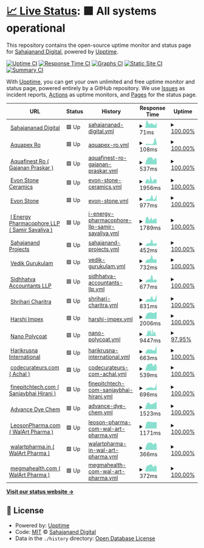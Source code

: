 # [📈 Live Status](https://sahajananddigital.github.io/status): <!--live status--> **🟩 All systems operational**

This repository contains the open-source uptime monitor and status page for [Sahajanand Digital](https://sahajananddigital.in), powered by [Upptime](https://github.com/upptime/upptime).

[![Uptime CI](https://github.com/sahajananddigital/status/workflows/Uptime%20CI/badge.svg)](https://github.com/sahajananddigital/status/actions?query=workflow%3A%22Uptime+CI%22)
[![Response Time CI](https://github.com/sahajananddigital/status/workflows/Response%20Time%20CI/badge.svg)](https://github.com/sahajananddigital/status/actions?query=workflow%3A%22Response+Time+CI%22)
[![Graphs CI](https://github.com/sahajananddigital/status/workflows/Graphs%20CI/badge.svg)](https://github.com/sahajananddigital/status/actions?query=workflow%3A%22Graphs+CI%22)
[![Static Site CI](https://github.com/sahajananddigital/status/workflows/Static%20Site%20CI/badge.svg)](https://github.com/sahajananddigital/status/actions?query=workflow%3A%22Static+Site+CI%22)
[![Summary CI](https://github.com/sahajananddigital/status/workflows/Summary%20CI/badge.svg)](https://github.com/sahajananddigital/status/actions?query=workflow%3A%22Summary+CI%22)

With [Upptime](https://upptime.js.org), you can get your own unlimited and free uptime monitor and status page, powered entirely by a GitHub repository. We use [Issues](https://github.com/sahajananddigital/status/issues) as incident reports, [Actions](https://github.com/sahajananddigital/status/actions) as uptime monitors, and [Pages](https://sahajananddigital.github.io/status) for the status page.

<!--start: status pages-->
<!-- This summary is generated by Upptime (https://github.com/upptime/upptime) -->
<!-- Do not edit this manually, your changes will be overwritten -->
<!-- prettier-ignore -->
| URL | Status | History | Response Time | Uptime |
| --- | ------ | ------- | ------------- | ------ |
| <img alt="" src="https://icons.duckduckgo.com/ip3/sahajananddigital.in.ico" height="13"> [Sahajananad Digital](https://sahajananddigital.in) | 🟩 Up | [sahajananad-digital.yml](https://github.com/sahajananddigital/status/commits/HEAD/history/sahajananad-digital.yml) | <details><summary><img alt="Response time graph" src="./graphs/sahajananad-digital/response-time-week.png" height="20"> 71ms</summary><br><a href="https://status.sahajananddigital.in/history/sahajananad-digital"><img alt="Response time 166" src="https://img.shields.io/endpoint?url=https%3A%2F%2Fraw.githubusercontent.com%2Fsahajananddigital%2Fstatus%2FHEAD%2Fapi%2Fsahajananad-digital%2Fresponse-time.json"></a><br><a href="https://status.sahajananddigital.in/history/sahajananad-digital"><img alt="24-hour response time 86" src="https://img.shields.io/endpoint?url=https%3A%2F%2Fraw.githubusercontent.com%2Fsahajananddigital%2Fstatus%2FHEAD%2Fapi%2Fsahajananad-digital%2Fresponse-time-day.json"></a><br><a href="https://status.sahajananddigital.in/history/sahajananad-digital"><img alt="7-day response time 71" src="https://img.shields.io/endpoint?url=https%3A%2F%2Fraw.githubusercontent.com%2Fsahajananddigital%2Fstatus%2FHEAD%2Fapi%2Fsahajananad-digital%2Fresponse-time-week.json"></a><br><a href="https://status.sahajananddigital.in/history/sahajananad-digital"><img alt="30-day response time 132" src="https://img.shields.io/endpoint?url=https%3A%2F%2Fraw.githubusercontent.com%2Fsahajananddigital%2Fstatus%2FHEAD%2Fapi%2Fsahajananad-digital%2Fresponse-time-month.json"></a><br><a href="https://status.sahajananddigital.in/history/sahajananad-digital"><img alt="1-year response time 168" src="https://img.shields.io/endpoint?url=https%3A%2F%2Fraw.githubusercontent.com%2Fsahajananddigital%2Fstatus%2FHEAD%2Fapi%2Fsahajananad-digital%2Fresponse-time-year.json"></a></details> | <details><summary><a href="https://status.sahajananddigital.in/history/sahajananad-digital">100.00%</a></summary><a href="https://status.sahajananddigital.in/history/sahajananad-digital"><img alt="All-time uptime 99.17%" src="https://img.shields.io/endpoint?url=https%3A%2F%2Fraw.githubusercontent.com%2Fsahajananddigital%2Fstatus%2FHEAD%2Fapi%2Fsahajananad-digital%2Fuptime.json"></a><br><a href="https://status.sahajananddigital.in/history/sahajananad-digital"><img alt="24-hour uptime 100.00%" src="https://img.shields.io/endpoint?url=https%3A%2F%2Fraw.githubusercontent.com%2Fsahajananddigital%2Fstatus%2FHEAD%2Fapi%2Fsahajananad-digital%2Fuptime-day.json"></a><br><a href="https://status.sahajananddigital.in/history/sahajananad-digital"><img alt="7-day uptime 100.00%" src="https://img.shields.io/endpoint?url=https%3A%2F%2Fraw.githubusercontent.com%2Fsahajananddigital%2Fstatus%2FHEAD%2Fapi%2Fsahajananad-digital%2Fuptime-week.json"></a><br><a href="https://status.sahajananddigital.in/history/sahajananad-digital"><img alt="30-day uptime 100.00%" src="https://img.shields.io/endpoint?url=https%3A%2F%2Fraw.githubusercontent.com%2Fsahajananddigital%2Fstatus%2FHEAD%2Fapi%2Fsahajananad-digital%2Fuptime-month.json"></a><br><a href="https://status.sahajananddigital.in/history/sahajananad-digital"><img alt="1-year uptime 99.04%" src="https://img.shields.io/endpoint?url=https%3A%2F%2Fraw.githubusercontent.com%2Fsahajananddigital%2Fstatus%2FHEAD%2Fapi%2Fsahajananad-digital%2Fuptime-year.json"></a></details>
| <img alt="" src="https://icons.duckduckgo.com/ip3/aquapexro.in.ico" height="13"> [Aquapex Ro](https://aquapexro.in) | 🟩 Up | [aquapex-ro.yml](https://github.com/sahajananddigital/status/commits/HEAD/history/aquapex-ro.yml) | <details><summary><img alt="Response time graph" src="./graphs/aquapex-ro/response-time-week.png" height="20"> 108ms</summary><br><a href="https://status.sahajananddigital.in/history/aquapex-ro"><img alt="Response time 121" src="https://img.shields.io/endpoint?url=https%3A%2F%2Fraw.githubusercontent.com%2Fsahajananddigital%2Fstatus%2FHEAD%2Fapi%2Faquapex-ro%2Fresponse-time.json"></a><br><a href="https://status.sahajananddigital.in/history/aquapex-ro"><img alt="24-hour response time 91" src="https://img.shields.io/endpoint?url=https%3A%2F%2Fraw.githubusercontent.com%2Fsahajananddigital%2Fstatus%2FHEAD%2Fapi%2Faquapex-ro%2Fresponse-time-day.json"></a><br><a href="https://status.sahajananddigital.in/history/aquapex-ro"><img alt="7-day response time 108" src="https://img.shields.io/endpoint?url=https%3A%2F%2Fraw.githubusercontent.com%2Fsahajananddigital%2Fstatus%2FHEAD%2Fapi%2Faquapex-ro%2Fresponse-time-week.json"></a><br><a href="https://status.sahajananddigital.in/history/aquapex-ro"><img alt="30-day response time 105" src="https://img.shields.io/endpoint?url=https%3A%2F%2Fraw.githubusercontent.com%2Fsahajananddigital%2Fstatus%2FHEAD%2Fapi%2Faquapex-ro%2Fresponse-time-month.json"></a><br><a href="https://status.sahajananddigital.in/history/aquapex-ro"><img alt="1-year response time 122" src="https://img.shields.io/endpoint?url=https%3A%2F%2Fraw.githubusercontent.com%2Fsahajananddigital%2Fstatus%2FHEAD%2Fapi%2Faquapex-ro%2Fresponse-time-year.json"></a></details> | <details><summary><a href="https://status.sahajananddigital.in/history/aquapex-ro">100.00%</a></summary><a href="https://status.sahajananddigital.in/history/aquapex-ro"><img alt="All-time uptime 99.99%" src="https://img.shields.io/endpoint?url=https%3A%2F%2Fraw.githubusercontent.com%2Fsahajananddigital%2Fstatus%2FHEAD%2Fapi%2Faquapex-ro%2Fuptime.json"></a><br><a href="https://status.sahajananddigital.in/history/aquapex-ro"><img alt="24-hour uptime 100.00%" src="https://img.shields.io/endpoint?url=https%3A%2F%2Fraw.githubusercontent.com%2Fsahajananddigital%2Fstatus%2FHEAD%2Fapi%2Faquapex-ro%2Fuptime-day.json"></a><br><a href="https://status.sahajananddigital.in/history/aquapex-ro"><img alt="7-day uptime 100.00%" src="https://img.shields.io/endpoint?url=https%3A%2F%2Fraw.githubusercontent.com%2Fsahajananddigital%2Fstatus%2FHEAD%2Fapi%2Faquapex-ro%2Fuptime-week.json"></a><br><a href="https://status.sahajananddigital.in/history/aquapex-ro"><img alt="30-day uptime 100.00%" src="https://img.shields.io/endpoint?url=https%3A%2F%2Fraw.githubusercontent.com%2Fsahajananddigital%2Fstatus%2FHEAD%2Fapi%2Faquapex-ro%2Fuptime-month.json"></a><br><a href="https://status.sahajananddigital.in/history/aquapex-ro"><img alt="1-year uptime 100.00%" src="https://img.shields.io/endpoint?url=https%3A%2F%2Fraw.githubusercontent.com%2Fsahajananddigital%2Fstatus%2FHEAD%2Fapi%2Faquapex-ro%2Fuptime-year.json"></a></details>
| <img alt="" src="https://icons.duckduckgo.com/ip3/aquafinestro.com.ico" height="13"> [Aquafinest Ro ( Gajanan Praskar )](https://aquafinestro.com) | 🟩 Up | [aquafinest-ro-gajanan-praskar.yml](https://github.com/sahajananddigital/status/commits/HEAD/history/aquafinest-ro-gajanan-praskar.yml) | <details><summary><img alt="Response time graph" src="./graphs/aquafinest-ro-gajanan-praskar/response-time-week.png" height="20"> 537ms</summary><br><a href="https://status.sahajananddigital.in/history/aquafinest-ro-gajanan-praskar"><img alt="Response time 1853" src="https://img.shields.io/endpoint?url=https%3A%2F%2Fraw.githubusercontent.com%2Fsahajananddigital%2Fstatus%2FHEAD%2Fapi%2Faquafinest-ro-gajanan-praskar%2Fresponse-time.json"></a><br><a href="https://status.sahajananddigital.in/history/aquafinest-ro-gajanan-praskar"><img alt="24-hour response time 460" src="https://img.shields.io/endpoint?url=https%3A%2F%2Fraw.githubusercontent.com%2Fsahajananddigital%2Fstatus%2FHEAD%2Fapi%2Faquafinest-ro-gajanan-praskar%2Fresponse-time-day.json"></a><br><a href="https://status.sahajananddigital.in/history/aquafinest-ro-gajanan-praskar"><img alt="7-day response time 537" src="https://img.shields.io/endpoint?url=https%3A%2F%2Fraw.githubusercontent.com%2Fsahajananddigital%2Fstatus%2FHEAD%2Fapi%2Faquafinest-ro-gajanan-praskar%2Fresponse-time-week.json"></a><br><a href="https://status.sahajananddigital.in/history/aquafinest-ro-gajanan-praskar"><img alt="30-day response time 607" src="https://img.shields.io/endpoint?url=https%3A%2F%2Fraw.githubusercontent.com%2Fsahajananddigital%2Fstatus%2FHEAD%2Fapi%2Faquafinest-ro-gajanan-praskar%2Fresponse-time-month.json"></a><br><a href="https://status.sahajananddigital.in/history/aquafinest-ro-gajanan-praskar"><img alt="1-year response time 1341" src="https://img.shields.io/endpoint?url=https%3A%2F%2Fraw.githubusercontent.com%2Fsahajananddigital%2Fstatus%2FHEAD%2Fapi%2Faquafinest-ro-gajanan-praskar%2Fresponse-time-year.json"></a></details> | <details><summary><a href="https://status.sahajananddigital.in/history/aquafinest-ro-gajanan-praskar">100.00%</a></summary><a href="https://status.sahajananddigital.in/history/aquafinest-ro-gajanan-praskar"><img alt="All-time uptime 98.32%" src="https://img.shields.io/endpoint?url=https%3A%2F%2Fraw.githubusercontent.com%2Fsahajananddigital%2Fstatus%2FHEAD%2Fapi%2Faquafinest-ro-gajanan-praskar%2Fuptime.json"></a><br><a href="https://status.sahajananddigital.in/history/aquafinest-ro-gajanan-praskar"><img alt="24-hour uptime 100.00%" src="https://img.shields.io/endpoint?url=https%3A%2F%2Fraw.githubusercontent.com%2Fsahajananddigital%2Fstatus%2FHEAD%2Fapi%2Faquafinest-ro-gajanan-praskar%2Fuptime-day.json"></a><br><a href="https://status.sahajananddigital.in/history/aquafinest-ro-gajanan-praskar"><img alt="7-day uptime 100.00%" src="https://img.shields.io/endpoint?url=https%3A%2F%2Fraw.githubusercontent.com%2Fsahajananddigital%2Fstatus%2FHEAD%2Fapi%2Faquafinest-ro-gajanan-praskar%2Fuptime-week.json"></a><br><a href="https://status.sahajananddigital.in/history/aquafinest-ro-gajanan-praskar"><img alt="30-day uptime 100.00%" src="https://img.shields.io/endpoint?url=https%3A%2F%2Fraw.githubusercontent.com%2Fsahajananddigital%2Fstatus%2FHEAD%2Fapi%2Faquafinest-ro-gajanan-praskar%2Fuptime-month.json"></a><br><a href="https://status.sahajananddigital.in/history/aquafinest-ro-gajanan-praskar"><img alt="1-year uptime 98.06%" src="https://img.shields.io/endpoint?url=https%3A%2F%2Fraw.githubusercontent.com%2Fsahajananddigital%2Fstatus%2FHEAD%2Fapi%2Faquafinest-ro-gajanan-praskar%2Fuptime-year.json"></a></details>
| <img alt="" src="https://icons.duckduckgo.com/ip3/evonceramics.com.ico" height="13"> [Evon Stone Ceramics](https://evonceramics.com) | 🟩 Up | [evon-stone-ceramics.yml](https://github.com/sahajananddigital/status/commits/HEAD/history/evon-stone-ceramics.yml) | <details><summary><img alt="Response time graph" src="./graphs/evon-stone-ceramics/response-time-week.png" height="20"> 1956ms</summary><br><a href="https://status.sahajananddigital.in/history/evon-stone-ceramics"><img alt="Response time 1801" src="https://img.shields.io/endpoint?url=https%3A%2F%2Fraw.githubusercontent.com%2Fsahajananddigital%2Fstatus%2FHEAD%2Fapi%2Fevon-stone-ceramics%2Fresponse-time.json"></a><br><a href="https://status.sahajananddigital.in/history/evon-stone-ceramics"><img alt="24-hour response time 1939" src="https://img.shields.io/endpoint?url=https%3A%2F%2Fraw.githubusercontent.com%2Fsahajananddigital%2Fstatus%2FHEAD%2Fapi%2Fevon-stone-ceramics%2Fresponse-time-day.json"></a><br><a href="https://status.sahajananddigital.in/history/evon-stone-ceramics"><img alt="7-day response time 1956" src="https://img.shields.io/endpoint?url=https%3A%2F%2Fraw.githubusercontent.com%2Fsahajananddigital%2Fstatus%2FHEAD%2Fapi%2Fevon-stone-ceramics%2Fresponse-time-week.json"></a><br><a href="https://status.sahajananddigital.in/history/evon-stone-ceramics"><img alt="30-day response time 1037" src="https://img.shields.io/endpoint?url=https%3A%2F%2Fraw.githubusercontent.com%2Fsahajananddigital%2Fstatus%2FHEAD%2Fapi%2Fevon-stone-ceramics%2Fresponse-time-month.json"></a><br><a href="https://status.sahajananddigital.in/history/evon-stone-ceramics"><img alt="1-year response time 1847" src="https://img.shields.io/endpoint?url=https%3A%2F%2Fraw.githubusercontent.com%2Fsahajananddigital%2Fstatus%2FHEAD%2Fapi%2Fevon-stone-ceramics%2Fresponse-time-year.json"></a></details> | <details><summary><a href="https://status.sahajananddigital.in/history/evon-stone-ceramics">100.00%</a></summary><a href="https://status.sahajananddigital.in/history/evon-stone-ceramics"><img alt="All-time uptime 99.55%" src="https://img.shields.io/endpoint?url=https%3A%2F%2Fraw.githubusercontent.com%2Fsahajananddigital%2Fstatus%2FHEAD%2Fapi%2Fevon-stone-ceramics%2Fuptime.json"></a><br><a href="https://status.sahajananddigital.in/history/evon-stone-ceramics"><img alt="24-hour uptime 100.00%" src="https://img.shields.io/endpoint?url=https%3A%2F%2Fraw.githubusercontent.com%2Fsahajananddigital%2Fstatus%2FHEAD%2Fapi%2Fevon-stone-ceramics%2Fuptime-day.json"></a><br><a href="https://status.sahajananddigital.in/history/evon-stone-ceramics"><img alt="7-day uptime 100.00%" src="https://img.shields.io/endpoint?url=https%3A%2F%2Fraw.githubusercontent.com%2Fsahajananddigital%2Fstatus%2FHEAD%2Fapi%2Fevon-stone-ceramics%2Fuptime-week.json"></a><br><a href="https://status.sahajananddigital.in/history/evon-stone-ceramics"><img alt="30-day uptime 99.77%" src="https://img.shields.io/endpoint?url=https%3A%2F%2Fraw.githubusercontent.com%2Fsahajananddigital%2Fstatus%2FHEAD%2Fapi%2Fevon-stone-ceramics%2Fuptime-month.json"></a><br><a href="https://status.sahajananddigital.in/history/evon-stone-ceramics"><img alt="1-year uptime 99.48%" src="https://img.shields.io/endpoint?url=https%3A%2F%2Fraw.githubusercontent.com%2Fsahajananddigital%2Fstatus%2FHEAD%2Fapi%2Fevon-stone-ceramics%2Fuptime-year.json"></a></details>
| <img alt="" src="https://icons.duckduckgo.com/ip3/evonstone.com.ico" height="13"> [Evon Stone](https://evonstone.com) | 🟩 Up | [evon-stone.yml](https://github.com/sahajananddigital/status/commits/HEAD/history/evon-stone.yml) | <details><summary><img alt="Response time graph" src="./graphs/evon-stone/response-time-week.png" height="20"> 977ms</summary><br><a href="https://status.sahajananddigital.in/history/evon-stone"><img alt="Response time 801" src="https://img.shields.io/endpoint?url=https%3A%2F%2Fraw.githubusercontent.com%2Fsahajananddigital%2Fstatus%2FHEAD%2Fapi%2Fevon-stone%2Fresponse-time.json"></a><br><a href="https://status.sahajananddigital.in/history/evon-stone"><img alt="24-hour response time 2122" src="https://img.shields.io/endpoint?url=https%3A%2F%2Fraw.githubusercontent.com%2Fsahajananddigital%2Fstatus%2FHEAD%2Fapi%2Fevon-stone%2Fresponse-time-day.json"></a><br><a href="https://status.sahajananddigital.in/history/evon-stone"><img alt="7-day response time 977" src="https://img.shields.io/endpoint?url=https%3A%2F%2Fraw.githubusercontent.com%2Fsahajananddigital%2Fstatus%2FHEAD%2Fapi%2Fevon-stone%2Fresponse-time-week.json"></a><br><a href="https://status.sahajananddigital.in/history/evon-stone"><img alt="30-day response time 871" src="https://img.shields.io/endpoint?url=https%3A%2F%2Fraw.githubusercontent.com%2Fsahajananddigital%2Fstatus%2FHEAD%2Fapi%2Fevon-stone%2Fresponse-time-month.json"></a><br><a href="https://status.sahajananddigital.in/history/evon-stone"><img alt="1-year response time 801" src="https://img.shields.io/endpoint?url=https%3A%2F%2Fraw.githubusercontent.com%2Fsahajananddigital%2Fstatus%2FHEAD%2Fapi%2Fevon-stone%2Fresponse-time-year.json"></a></details> | <details><summary><a href="https://status.sahajananddigital.in/history/evon-stone">100.00%</a></summary><a href="https://status.sahajananddigital.in/history/evon-stone"><img alt="All-time uptime 100.00%" src="https://img.shields.io/endpoint?url=https%3A%2F%2Fraw.githubusercontent.com%2Fsahajananddigital%2Fstatus%2FHEAD%2Fapi%2Fevon-stone%2Fuptime.json"></a><br><a href="https://status.sahajananddigital.in/history/evon-stone"><img alt="24-hour uptime 100.00%" src="https://img.shields.io/endpoint?url=https%3A%2F%2Fraw.githubusercontent.com%2Fsahajananddigital%2Fstatus%2FHEAD%2Fapi%2Fevon-stone%2Fuptime-day.json"></a><br><a href="https://status.sahajananddigital.in/history/evon-stone"><img alt="7-day uptime 100.00%" src="https://img.shields.io/endpoint?url=https%3A%2F%2Fraw.githubusercontent.com%2Fsahajananddigital%2Fstatus%2FHEAD%2Fapi%2Fevon-stone%2Fuptime-week.json"></a><br><a href="https://status.sahajananddigital.in/history/evon-stone"><img alt="30-day uptime 100.00%" src="https://img.shields.io/endpoint?url=https%3A%2F%2Fraw.githubusercontent.com%2Fsahajananddigital%2Fstatus%2FHEAD%2Fapi%2Fevon-stone%2Fuptime-month.json"></a><br><a href="https://status.sahajananddigital.in/history/evon-stone"><img alt="1-year uptime 100.00%" src="https://img.shields.io/endpoint?url=https%3A%2F%2Fraw.githubusercontent.com%2Fsahajananddigital%2Fstatus%2FHEAD%2Fapi%2Fevon-stone%2Fuptime-year.json"></a></details>
| <img alt="" src="https://icons.duckduckgo.com/ip3/ienergypl.com.ico" height="13"> [I Energy Pharmacophore LLP ( Samir Savaliya )](https://ienergypl.com) | 🟩 Up | [i-energy-pharmacophore-llp-samir-savaliya.yml](https://github.com/sahajananddigital/status/commits/HEAD/history/i-energy-pharmacophore-llp-samir-savaliya.yml) | <details><summary><img alt="Response time graph" src="./graphs/i-energy-pharmacophore-llp-samir-savaliya/response-time-week.png" height="20"> 1789ms</summary><br><a href="https://status.sahajananddigital.in/history/i-energy-pharmacophore-llp-samir-savaliya"><img alt="Response time 1652" src="https://img.shields.io/endpoint?url=https%3A%2F%2Fraw.githubusercontent.com%2Fsahajananddigital%2Fstatus%2FHEAD%2Fapi%2Fi-energy-pharmacophore-llp-samir-savaliya%2Fresponse-time.json"></a><br><a href="https://status.sahajananddigital.in/history/i-energy-pharmacophore-llp-samir-savaliya"><img alt="24-hour response time 1614" src="https://img.shields.io/endpoint?url=https%3A%2F%2Fraw.githubusercontent.com%2Fsahajananddigital%2Fstatus%2FHEAD%2Fapi%2Fi-energy-pharmacophore-llp-samir-savaliya%2Fresponse-time-day.json"></a><br><a href="https://status.sahajananddigital.in/history/i-energy-pharmacophore-llp-samir-savaliya"><img alt="7-day response time 1789" src="https://img.shields.io/endpoint?url=https%3A%2F%2Fraw.githubusercontent.com%2Fsahajananddigital%2Fstatus%2FHEAD%2Fapi%2Fi-energy-pharmacophore-llp-samir-savaliya%2Fresponse-time-week.json"></a><br><a href="https://status.sahajananddigital.in/history/i-energy-pharmacophore-llp-samir-savaliya"><img alt="30-day response time 2384" src="https://img.shields.io/endpoint?url=https%3A%2F%2Fraw.githubusercontent.com%2Fsahajananddigital%2Fstatus%2FHEAD%2Fapi%2Fi-energy-pharmacophore-llp-samir-savaliya%2Fresponse-time-month.json"></a><br><a href="https://status.sahajananddigital.in/history/i-energy-pharmacophore-llp-samir-savaliya"><img alt="1-year response time 1618" src="https://img.shields.io/endpoint?url=https%3A%2F%2Fraw.githubusercontent.com%2Fsahajananddigital%2Fstatus%2FHEAD%2Fapi%2Fi-energy-pharmacophore-llp-samir-savaliya%2Fresponse-time-year.json"></a></details> | <details><summary><a href="https://status.sahajananddigital.in/history/i-energy-pharmacophore-llp-samir-savaliya">100.00%</a></summary><a href="https://status.sahajananddigital.in/history/i-energy-pharmacophore-llp-samir-savaliya"><img alt="All-time uptime 99.57%" src="https://img.shields.io/endpoint?url=https%3A%2F%2Fraw.githubusercontent.com%2Fsahajananddigital%2Fstatus%2FHEAD%2Fapi%2Fi-energy-pharmacophore-llp-samir-savaliya%2Fuptime.json"></a><br><a href="https://status.sahajananddigital.in/history/i-energy-pharmacophore-llp-samir-savaliya"><img alt="24-hour uptime 100.00%" src="https://img.shields.io/endpoint?url=https%3A%2F%2Fraw.githubusercontent.com%2Fsahajananddigital%2Fstatus%2FHEAD%2Fapi%2Fi-energy-pharmacophore-llp-samir-savaliya%2Fuptime-day.json"></a><br><a href="https://status.sahajananddigital.in/history/i-energy-pharmacophore-llp-samir-savaliya"><img alt="7-day uptime 100.00%" src="https://img.shields.io/endpoint?url=https%3A%2F%2Fraw.githubusercontent.com%2Fsahajananddigital%2Fstatus%2FHEAD%2Fapi%2Fi-energy-pharmacophore-llp-samir-savaliya%2Fuptime-week.json"></a><br><a href="https://status.sahajananddigital.in/history/i-energy-pharmacophore-llp-samir-savaliya"><img alt="30-day uptime 100.00%" src="https://img.shields.io/endpoint?url=https%3A%2F%2Fraw.githubusercontent.com%2Fsahajananddigital%2Fstatus%2FHEAD%2Fapi%2Fi-energy-pharmacophore-llp-samir-savaliya%2Fuptime-month.json"></a><br><a href="https://status.sahajananddigital.in/history/i-energy-pharmacophore-llp-samir-savaliya"><img alt="1-year uptime 99.50%" src="https://img.shields.io/endpoint?url=https%3A%2F%2Fraw.githubusercontent.com%2Fsahajananddigital%2Fstatus%2FHEAD%2Fapi%2Fi-energy-pharmacophore-llp-samir-savaliya%2Fuptime-year.json"></a></details>
| <img alt="" src="https://icons.duckduckgo.com/ip3/projects.sahajananddigital.in.ico" height="13"> [Sahajanand Projects](https://projects.sahajananddigital.in) | 🟩 Up | [sahajanand-projects.yml](https://github.com/sahajananddigital/status/commits/HEAD/history/sahajanand-projects.yml) | <details><summary><img alt="Response time graph" src="./graphs/sahajanand-projects/response-time-week.png" height="20"> 452ms</summary><br><a href="https://status.sahajananddigital.in/history/sahajanand-projects"><img alt="Response time 473" src="https://img.shields.io/endpoint?url=https%3A%2F%2Fraw.githubusercontent.com%2Fsahajananddigital%2Fstatus%2FHEAD%2Fapi%2Fsahajanand-projects%2Fresponse-time.json"></a><br><a href="https://status.sahajananddigital.in/history/sahajanand-projects"><img alt="24-hour response time 369" src="https://img.shields.io/endpoint?url=https%3A%2F%2Fraw.githubusercontent.com%2Fsahajananddigital%2Fstatus%2FHEAD%2Fapi%2Fsahajanand-projects%2Fresponse-time-day.json"></a><br><a href="https://status.sahajananddigital.in/history/sahajanand-projects"><img alt="7-day response time 452" src="https://img.shields.io/endpoint?url=https%3A%2F%2Fraw.githubusercontent.com%2Fsahajananddigital%2Fstatus%2FHEAD%2Fapi%2Fsahajanand-projects%2Fresponse-time-week.json"></a><br><a href="https://status.sahajananddigital.in/history/sahajanand-projects"><img alt="30-day response time 415" src="https://img.shields.io/endpoint?url=https%3A%2F%2Fraw.githubusercontent.com%2Fsahajananddigital%2Fstatus%2FHEAD%2Fapi%2Fsahajanand-projects%2Fresponse-time-month.json"></a><br><a href="https://status.sahajananddigital.in/history/sahajanand-projects"><img alt="1-year response time 473" src="https://img.shields.io/endpoint?url=https%3A%2F%2Fraw.githubusercontent.com%2Fsahajananddigital%2Fstatus%2FHEAD%2Fapi%2Fsahajanand-projects%2Fresponse-time-year.json"></a></details> | <details><summary><a href="https://status.sahajananddigital.in/history/sahajanand-projects">100.00%</a></summary><a href="https://status.sahajananddigital.in/history/sahajanand-projects"><img alt="All-time uptime 100.00%" src="https://img.shields.io/endpoint?url=https%3A%2F%2Fraw.githubusercontent.com%2Fsahajananddigital%2Fstatus%2FHEAD%2Fapi%2Fsahajanand-projects%2Fuptime.json"></a><br><a href="https://status.sahajananddigital.in/history/sahajanand-projects"><img alt="24-hour uptime 100.00%" src="https://img.shields.io/endpoint?url=https%3A%2F%2Fraw.githubusercontent.com%2Fsahajananddigital%2Fstatus%2FHEAD%2Fapi%2Fsahajanand-projects%2Fuptime-day.json"></a><br><a href="https://status.sahajananddigital.in/history/sahajanand-projects"><img alt="7-day uptime 100.00%" src="https://img.shields.io/endpoint?url=https%3A%2F%2Fraw.githubusercontent.com%2Fsahajananddigital%2Fstatus%2FHEAD%2Fapi%2Fsahajanand-projects%2Fuptime-week.json"></a><br><a href="https://status.sahajananddigital.in/history/sahajanand-projects"><img alt="30-day uptime 100.00%" src="https://img.shields.io/endpoint?url=https%3A%2F%2Fraw.githubusercontent.com%2Fsahajananddigital%2Fstatus%2FHEAD%2Fapi%2Fsahajanand-projects%2Fuptime-month.json"></a><br><a href="https://status.sahajananddigital.in/history/sahajanand-projects"><img alt="1-year uptime 100.00%" src="https://img.shields.io/endpoint?url=https%3A%2F%2Fraw.githubusercontent.com%2Fsahajananddigital%2Fstatus%2FHEAD%2Fapi%2Fsahajanand-projects%2Fuptime-year.json"></a></details>
| <img alt="" src="https://icons.duckduckgo.com/ip3/vedikgurukulam.org.ico" height="13"> [Vedik Gurukulam](https://vedikgurukulam.org) | 🟩 Up | [vedik-gurukulam.yml](https://github.com/sahajananddigital/status/commits/HEAD/history/vedik-gurukulam.yml) | <details><summary><img alt="Response time graph" src="./graphs/vedik-gurukulam/response-time-week.png" height="20"> 732ms</summary><br><a href="https://status.sahajananddigital.in/history/vedik-gurukulam"><img alt="Response time 893" src="https://img.shields.io/endpoint?url=https%3A%2F%2Fraw.githubusercontent.com%2Fsahajananddigital%2Fstatus%2FHEAD%2Fapi%2Fvedik-gurukulam%2Fresponse-time.json"></a><br><a href="https://status.sahajananddigital.in/history/vedik-gurukulam"><img alt="24-hour response time 548" src="https://img.shields.io/endpoint?url=https%3A%2F%2Fraw.githubusercontent.com%2Fsahajananddigital%2Fstatus%2FHEAD%2Fapi%2Fvedik-gurukulam%2Fresponse-time-day.json"></a><br><a href="https://status.sahajananddigital.in/history/vedik-gurukulam"><img alt="7-day response time 732" src="https://img.shields.io/endpoint?url=https%3A%2F%2Fraw.githubusercontent.com%2Fsahajananddigital%2Fstatus%2FHEAD%2Fapi%2Fvedik-gurukulam%2Fresponse-time-week.json"></a><br><a href="https://status.sahajananddigital.in/history/vedik-gurukulam"><img alt="30-day response time 688" src="https://img.shields.io/endpoint?url=https%3A%2F%2Fraw.githubusercontent.com%2Fsahajananddigital%2Fstatus%2FHEAD%2Fapi%2Fvedik-gurukulam%2Fresponse-time-month.json"></a><br><a href="https://status.sahajananddigital.in/history/vedik-gurukulam"><img alt="1-year response time 893" src="https://img.shields.io/endpoint?url=https%3A%2F%2Fraw.githubusercontent.com%2Fsahajananddigital%2Fstatus%2FHEAD%2Fapi%2Fvedik-gurukulam%2Fresponse-time-year.json"></a></details> | <details><summary><a href="https://status.sahajananddigital.in/history/vedik-gurukulam">100.00%</a></summary><a href="https://status.sahajananddigital.in/history/vedik-gurukulam"><img alt="All-time uptime 100.00%" src="https://img.shields.io/endpoint?url=https%3A%2F%2Fraw.githubusercontent.com%2Fsahajananddigital%2Fstatus%2FHEAD%2Fapi%2Fvedik-gurukulam%2Fuptime.json"></a><br><a href="https://status.sahajananddigital.in/history/vedik-gurukulam"><img alt="24-hour uptime 100.00%" src="https://img.shields.io/endpoint?url=https%3A%2F%2Fraw.githubusercontent.com%2Fsahajananddigital%2Fstatus%2FHEAD%2Fapi%2Fvedik-gurukulam%2Fuptime-day.json"></a><br><a href="https://status.sahajananddigital.in/history/vedik-gurukulam"><img alt="7-day uptime 100.00%" src="https://img.shields.io/endpoint?url=https%3A%2F%2Fraw.githubusercontent.com%2Fsahajananddigital%2Fstatus%2FHEAD%2Fapi%2Fvedik-gurukulam%2Fuptime-week.json"></a><br><a href="https://status.sahajananddigital.in/history/vedik-gurukulam"><img alt="30-day uptime 100.00%" src="https://img.shields.io/endpoint?url=https%3A%2F%2Fraw.githubusercontent.com%2Fsahajananddigital%2Fstatus%2FHEAD%2Fapi%2Fvedik-gurukulam%2Fuptime-month.json"></a><br><a href="https://status.sahajananddigital.in/history/vedik-gurukulam"><img alt="1-year uptime 100.00%" src="https://img.shields.io/endpoint?url=https%3A%2F%2Fraw.githubusercontent.com%2Fsahajananddigital%2Fstatus%2FHEAD%2Fapi%2Fvedik-gurukulam%2Fuptime-year.json"></a></details>
| <img alt="" src="https://icons.duckduckgo.com/ip3/siddhatvaaccountants.com.ico" height="13"> [Sidhhatva Accountants LLP](https://siddhatvaaccountants.com) | 🟩 Up | [sidhhatva-accountants-llp.yml](https://github.com/sahajananddigital/status/commits/HEAD/history/sidhhatva-accountants-llp.yml) | <details><summary><img alt="Response time graph" src="./graphs/sidhhatva-accountants-llp/response-time-week.png" height="20"> 677ms</summary><br><a href="https://status.sahajananddigital.in/history/sidhhatva-accountants-llp"><img alt="Response time 573" src="https://img.shields.io/endpoint?url=https%3A%2F%2Fraw.githubusercontent.com%2Fsahajananddigital%2Fstatus%2FHEAD%2Fapi%2Fsidhhatva-accountants-llp%2Fresponse-time.json"></a><br><a href="https://status.sahajananddigital.in/history/sidhhatva-accountants-llp"><img alt="24-hour response time 464" src="https://img.shields.io/endpoint?url=https%3A%2F%2Fraw.githubusercontent.com%2Fsahajananddigital%2Fstatus%2FHEAD%2Fapi%2Fsidhhatva-accountants-llp%2Fresponse-time-day.json"></a><br><a href="https://status.sahajananddigital.in/history/sidhhatva-accountants-llp"><img alt="7-day response time 677" src="https://img.shields.io/endpoint?url=https%3A%2F%2Fraw.githubusercontent.com%2Fsahajananddigital%2Fstatus%2FHEAD%2Fapi%2Fsidhhatva-accountants-llp%2Fresponse-time-week.json"></a><br><a href="https://status.sahajananddigital.in/history/sidhhatva-accountants-llp"><img alt="30-day response time 614" src="https://img.shields.io/endpoint?url=https%3A%2F%2Fraw.githubusercontent.com%2Fsahajananddigital%2Fstatus%2FHEAD%2Fapi%2Fsidhhatva-accountants-llp%2Fresponse-time-month.json"></a><br><a href="https://status.sahajananddigital.in/history/sidhhatva-accountants-llp"><img alt="1-year response time 573" src="https://img.shields.io/endpoint?url=https%3A%2F%2Fraw.githubusercontent.com%2Fsahajananddigital%2Fstatus%2FHEAD%2Fapi%2Fsidhhatva-accountants-llp%2Fresponse-time-year.json"></a></details> | <details><summary><a href="https://status.sahajananddigital.in/history/sidhhatva-accountants-llp">100.00%</a></summary><a href="https://status.sahajananddigital.in/history/sidhhatva-accountants-llp"><img alt="All-time uptime 99.93%" src="https://img.shields.io/endpoint?url=https%3A%2F%2Fraw.githubusercontent.com%2Fsahajananddigital%2Fstatus%2FHEAD%2Fapi%2Fsidhhatva-accountants-llp%2Fuptime.json"></a><br><a href="https://status.sahajananddigital.in/history/sidhhatva-accountants-llp"><img alt="24-hour uptime 100.00%" src="https://img.shields.io/endpoint?url=https%3A%2F%2Fraw.githubusercontent.com%2Fsahajananddigital%2Fstatus%2FHEAD%2Fapi%2Fsidhhatva-accountants-llp%2Fuptime-day.json"></a><br><a href="https://status.sahajananddigital.in/history/sidhhatva-accountants-llp"><img alt="7-day uptime 100.00%" src="https://img.shields.io/endpoint?url=https%3A%2F%2Fraw.githubusercontent.com%2Fsahajananddigital%2Fstatus%2FHEAD%2Fapi%2Fsidhhatva-accountants-llp%2Fuptime-week.json"></a><br><a href="https://status.sahajananddigital.in/history/sidhhatva-accountants-llp"><img alt="30-day uptime 100.00%" src="https://img.shields.io/endpoint?url=https%3A%2F%2Fraw.githubusercontent.com%2Fsahajananddigital%2Fstatus%2FHEAD%2Fapi%2Fsidhhatva-accountants-llp%2Fuptime-month.json"></a><br><a href="https://status.sahajananddigital.in/history/sidhhatva-accountants-llp"><img alt="1-year uptime 99.93%" src="https://img.shields.io/endpoint?url=https%3A%2F%2Fraw.githubusercontent.com%2Fsahajananddigital%2Fstatus%2FHEAD%2Fapi%2Fsidhhatva-accountants-llp%2Fuptime-year.json"></a></details>
| <img alt="" src="https://icons.duckduckgo.com/ip3/shriharicharitra.com.ico" height="13"> [Shrihari Charitra](https://shriharicharitra.com) | 🟩 Up | [shrihari-charitra.yml](https://github.com/sahajananddigital/status/commits/HEAD/history/shrihari-charitra.yml) | <details><summary><img alt="Response time graph" src="./graphs/shrihari-charitra/response-time-week.png" height="20"> 831ms</summary><br><a href="https://status.sahajananddigital.in/history/shrihari-charitra"><img alt="Response time 776" src="https://img.shields.io/endpoint?url=https%3A%2F%2Fraw.githubusercontent.com%2Fsahajananddigital%2Fstatus%2FHEAD%2Fapi%2Fshrihari-charitra%2Fresponse-time.json"></a><br><a href="https://status.sahajananddigital.in/history/shrihari-charitra"><img alt="24-hour response time 1728" src="https://img.shields.io/endpoint?url=https%3A%2F%2Fraw.githubusercontent.com%2Fsahajananddigital%2Fstatus%2FHEAD%2Fapi%2Fshrihari-charitra%2Fresponse-time-day.json"></a><br><a href="https://status.sahajananddigital.in/history/shrihari-charitra"><img alt="7-day response time 831" src="https://img.shields.io/endpoint?url=https%3A%2F%2Fraw.githubusercontent.com%2Fsahajananddigital%2Fstatus%2FHEAD%2Fapi%2Fshrihari-charitra%2Fresponse-time-week.json"></a><br><a href="https://status.sahajananddigital.in/history/shrihari-charitra"><img alt="30-day response time 660" src="https://img.shields.io/endpoint?url=https%3A%2F%2Fraw.githubusercontent.com%2Fsahajananddigital%2Fstatus%2FHEAD%2Fapi%2Fshrihari-charitra%2Fresponse-time-month.json"></a><br><a href="https://status.sahajananddigital.in/history/shrihari-charitra"><img alt="1-year response time 776" src="https://img.shields.io/endpoint?url=https%3A%2F%2Fraw.githubusercontent.com%2Fsahajananddigital%2Fstatus%2FHEAD%2Fapi%2Fshrihari-charitra%2Fresponse-time-year.json"></a></details> | <details><summary><a href="https://status.sahajananddigital.in/history/shrihari-charitra">100.00%</a></summary><a href="https://status.sahajananddigital.in/history/shrihari-charitra"><img alt="All-time uptime 99.99%" src="https://img.shields.io/endpoint?url=https%3A%2F%2Fraw.githubusercontent.com%2Fsahajananddigital%2Fstatus%2FHEAD%2Fapi%2Fshrihari-charitra%2Fuptime.json"></a><br><a href="https://status.sahajananddigital.in/history/shrihari-charitra"><img alt="24-hour uptime 100.00%" src="https://img.shields.io/endpoint?url=https%3A%2F%2Fraw.githubusercontent.com%2Fsahajananddigital%2Fstatus%2FHEAD%2Fapi%2Fshrihari-charitra%2Fuptime-day.json"></a><br><a href="https://status.sahajananddigital.in/history/shrihari-charitra"><img alt="7-day uptime 100.00%" src="https://img.shields.io/endpoint?url=https%3A%2F%2Fraw.githubusercontent.com%2Fsahajananddigital%2Fstatus%2FHEAD%2Fapi%2Fshrihari-charitra%2Fuptime-week.json"></a><br><a href="https://status.sahajananddigital.in/history/shrihari-charitra"><img alt="30-day uptime 100.00%" src="https://img.shields.io/endpoint?url=https%3A%2F%2Fraw.githubusercontent.com%2Fsahajananddigital%2Fstatus%2FHEAD%2Fapi%2Fshrihari-charitra%2Fuptime-month.json"></a><br><a href="https://status.sahajananddigital.in/history/shrihari-charitra"><img alt="1-year uptime 99.99%" src="https://img.shields.io/endpoint?url=https%3A%2F%2Fraw.githubusercontent.com%2Fsahajananddigital%2Fstatus%2FHEAD%2Fapi%2Fshrihari-charitra%2Fuptime-year.json"></a></details>
| <img alt="" src="https://icons.duckduckgo.com/ip3/www.harshiimpex.com.ico" height="13"> [Harshi Impex](https://www.harshiimpex.com) | 🟩 Up | [harshi-impex.yml](https://github.com/sahajananddigital/status/commits/HEAD/history/harshi-impex.yml) | <details><summary><img alt="Response time graph" src="./graphs/harshi-impex/response-time-week.png" height="20"> 2006ms</summary><br><a href="https://status.sahajananddigital.in/history/harshi-impex"><img alt="Response time 1849" src="https://img.shields.io/endpoint?url=https%3A%2F%2Fraw.githubusercontent.com%2Fsahajananddigital%2Fstatus%2FHEAD%2Fapi%2Fharshi-impex%2Fresponse-time.json"></a><br><a href="https://status.sahajananddigital.in/history/harshi-impex"><img alt="24-hour response time 2323" src="https://img.shields.io/endpoint?url=https%3A%2F%2Fraw.githubusercontent.com%2Fsahajananddigital%2Fstatus%2FHEAD%2Fapi%2Fharshi-impex%2Fresponse-time-day.json"></a><br><a href="https://status.sahajananddigital.in/history/harshi-impex"><img alt="7-day response time 2006" src="https://img.shields.io/endpoint?url=https%3A%2F%2Fraw.githubusercontent.com%2Fsahajananddigital%2Fstatus%2FHEAD%2Fapi%2Fharshi-impex%2Fresponse-time-week.json"></a><br><a href="https://status.sahajananddigital.in/history/harshi-impex"><img alt="30-day response time 1874" src="https://img.shields.io/endpoint?url=https%3A%2F%2Fraw.githubusercontent.com%2Fsahajananddigital%2Fstatus%2FHEAD%2Fapi%2Fharshi-impex%2Fresponse-time-month.json"></a><br><a href="https://status.sahajananddigital.in/history/harshi-impex"><img alt="1-year response time 1849" src="https://img.shields.io/endpoint?url=https%3A%2F%2Fraw.githubusercontent.com%2Fsahajananddigital%2Fstatus%2FHEAD%2Fapi%2Fharshi-impex%2Fresponse-time-year.json"></a></details> | <details><summary><a href="https://status.sahajananddigital.in/history/harshi-impex">100.00%</a></summary><a href="https://status.sahajananddigital.in/history/harshi-impex"><img alt="All-time uptime 99.37%" src="https://img.shields.io/endpoint?url=https%3A%2F%2Fraw.githubusercontent.com%2Fsahajananddigital%2Fstatus%2FHEAD%2Fapi%2Fharshi-impex%2Fuptime.json"></a><br><a href="https://status.sahajananddigital.in/history/harshi-impex"><img alt="24-hour uptime 100.00%" src="https://img.shields.io/endpoint?url=https%3A%2F%2Fraw.githubusercontent.com%2Fsahajananddigital%2Fstatus%2FHEAD%2Fapi%2Fharshi-impex%2Fuptime-day.json"></a><br><a href="https://status.sahajananddigital.in/history/harshi-impex"><img alt="7-day uptime 100.00%" src="https://img.shields.io/endpoint?url=https%3A%2F%2Fraw.githubusercontent.com%2Fsahajananddigital%2Fstatus%2FHEAD%2Fapi%2Fharshi-impex%2Fuptime-week.json"></a><br><a href="https://status.sahajananddigital.in/history/harshi-impex"><img alt="30-day uptime 100.00%" src="https://img.shields.io/endpoint?url=https%3A%2F%2Fraw.githubusercontent.com%2Fsahajananddigital%2Fstatus%2FHEAD%2Fapi%2Fharshi-impex%2Fuptime-month.json"></a><br><a href="https://status.sahajananddigital.in/history/harshi-impex"><img alt="1-year uptime 99.37%" src="https://img.shields.io/endpoint?url=https%3A%2F%2Fraw.githubusercontent.com%2Fsahajananddigital%2Fstatus%2FHEAD%2Fapi%2Fharshi-impex%2Fuptime-year.json"></a></details>
| <img alt="" src="https://icons.duckduckgo.com/ip3/nanopolycoat.com.ico" height="13"> [Nano Polycoat](https://nanopolycoat.com) | 🟩 Up | [nano-polycoat.yml](https://github.com/sahajananddigital/status/commits/HEAD/history/nano-polycoat.yml) | <details><summary><img alt="Response time graph" src="./graphs/nano-polycoat/response-time-week.png" height="20"> 9447ms</summary><br><a href="https://status.sahajananddigital.in/history/nano-polycoat"><img alt="Response time 1939" src="https://img.shields.io/endpoint?url=https%3A%2F%2Fraw.githubusercontent.com%2Fsahajananddigital%2Fstatus%2FHEAD%2Fapi%2Fnano-polycoat%2Fresponse-time.json"></a><br><a href="https://status.sahajananddigital.in/history/nano-polycoat"><img alt="24-hour response time 1416" src="https://img.shields.io/endpoint?url=https%3A%2F%2Fraw.githubusercontent.com%2Fsahajananddigital%2Fstatus%2FHEAD%2Fapi%2Fnano-polycoat%2Fresponse-time-day.json"></a><br><a href="https://status.sahajananddigital.in/history/nano-polycoat"><img alt="7-day response time 9447" src="https://img.shields.io/endpoint?url=https%3A%2F%2Fraw.githubusercontent.com%2Fsahajananddigital%2Fstatus%2FHEAD%2Fapi%2Fnano-polycoat%2Fresponse-time-week.json"></a><br><a href="https://status.sahajananddigital.in/history/nano-polycoat"><img alt="30-day response time 5434" src="https://img.shields.io/endpoint?url=https%3A%2F%2Fraw.githubusercontent.com%2Fsahajananddigital%2Fstatus%2FHEAD%2Fapi%2Fnano-polycoat%2Fresponse-time-month.json"></a><br><a href="https://status.sahajananddigital.in/history/nano-polycoat"><img alt="1-year response time 1939" src="https://img.shields.io/endpoint?url=https%3A%2F%2Fraw.githubusercontent.com%2Fsahajananddigital%2Fstatus%2FHEAD%2Fapi%2Fnano-polycoat%2Fresponse-time-year.json"></a></details> | <details><summary><a href="https://status.sahajananddigital.in/history/nano-polycoat">97.95%</a></summary><a href="https://status.sahajananddigital.in/history/nano-polycoat"><img alt="All-time uptime 99.76%" src="https://img.shields.io/endpoint?url=https%3A%2F%2Fraw.githubusercontent.com%2Fsahajananddigital%2Fstatus%2FHEAD%2Fapi%2Fnano-polycoat%2Fuptime.json"></a><br><a href="https://status.sahajananddigital.in/history/nano-polycoat"><img alt="24-hour uptime 100.00%" src="https://img.shields.io/endpoint?url=https%3A%2F%2Fraw.githubusercontent.com%2Fsahajananddigital%2Fstatus%2FHEAD%2Fapi%2Fnano-polycoat%2Fuptime-day.json"></a><br><a href="https://status.sahajananddigital.in/history/nano-polycoat"><img alt="7-day uptime 97.95%" src="https://img.shields.io/endpoint?url=https%3A%2F%2Fraw.githubusercontent.com%2Fsahajananddigital%2Fstatus%2FHEAD%2Fapi%2Fnano-polycoat%2Fuptime-week.json"></a><br><a href="https://status.sahajananddigital.in/history/nano-polycoat"><img alt="30-day uptime 99.53%" src="https://img.shields.io/endpoint?url=https%3A%2F%2Fraw.githubusercontent.com%2Fsahajananddigital%2Fstatus%2FHEAD%2Fapi%2Fnano-polycoat%2Fuptime-month.json"></a><br><a href="https://status.sahajananddigital.in/history/nano-polycoat"><img alt="1-year uptime 99.76%" src="https://img.shields.io/endpoint?url=https%3A%2F%2Fraw.githubusercontent.com%2Fsahajananddigital%2Fstatus%2FHEAD%2Fapi%2Fnano-polycoat%2Fuptime-year.json"></a></details>
| <img alt="" src="https://icons.duckduckgo.com/ip3/shreeharikrushnaintl.com.ico" height="13"> [Harikrusna International](https://shreeharikrushnaintl.com) | 🟩 Up | [harikrusna-international.yml](https://github.com/sahajananddigital/status/commits/HEAD/history/harikrusna-international.yml) | <details><summary><img alt="Response time graph" src="./graphs/harikrusna-international/response-time-week.png" height="20"> 663ms</summary><br><a href="https://status.sahajananddigital.in/history/harikrusna-international"><img alt="Response time 1587" src="https://img.shields.io/endpoint?url=https%3A%2F%2Fraw.githubusercontent.com%2Fsahajananddigital%2Fstatus%2FHEAD%2Fapi%2Fharikrusna-international%2Fresponse-time.json"></a><br><a href="https://status.sahajananddigital.in/history/harikrusna-international"><img alt="24-hour response time 1200" src="https://img.shields.io/endpoint?url=https%3A%2F%2Fraw.githubusercontent.com%2Fsahajananddigital%2Fstatus%2FHEAD%2Fapi%2Fharikrusna-international%2Fresponse-time-day.json"></a><br><a href="https://status.sahajananddigital.in/history/harikrusna-international"><img alt="7-day response time 663" src="https://img.shields.io/endpoint?url=https%3A%2F%2Fraw.githubusercontent.com%2Fsahajananddigital%2Fstatus%2FHEAD%2Fapi%2Fharikrusna-international%2Fresponse-time-week.json"></a><br><a href="https://status.sahajananddigital.in/history/harikrusna-international"><img alt="30-day response time 994" src="https://img.shields.io/endpoint?url=https%3A%2F%2Fraw.githubusercontent.com%2Fsahajananddigital%2Fstatus%2FHEAD%2Fapi%2Fharikrusna-international%2Fresponse-time-month.json"></a><br><a href="https://status.sahajananddigital.in/history/harikrusna-international"><img alt="1-year response time 1587" src="https://img.shields.io/endpoint?url=https%3A%2F%2Fraw.githubusercontent.com%2Fsahajananddigital%2Fstatus%2FHEAD%2Fapi%2Fharikrusna-international%2Fresponse-time-year.json"></a></details> | <details><summary><a href="https://status.sahajananddigital.in/history/harikrusna-international">100.00%</a></summary><a href="https://status.sahajananddigital.in/history/harikrusna-international"><img alt="All-time uptime 99.85%" src="https://img.shields.io/endpoint?url=https%3A%2F%2Fraw.githubusercontent.com%2Fsahajananddigital%2Fstatus%2FHEAD%2Fapi%2Fharikrusna-international%2Fuptime.json"></a><br><a href="https://status.sahajananddigital.in/history/harikrusna-international"><img alt="24-hour uptime 100.00%" src="https://img.shields.io/endpoint?url=https%3A%2F%2Fraw.githubusercontent.com%2Fsahajananddigital%2Fstatus%2FHEAD%2Fapi%2Fharikrusna-international%2Fuptime-day.json"></a><br><a href="https://status.sahajananddigital.in/history/harikrusna-international"><img alt="7-day uptime 100.00%" src="https://img.shields.io/endpoint?url=https%3A%2F%2Fraw.githubusercontent.com%2Fsahajananddigital%2Fstatus%2FHEAD%2Fapi%2Fharikrusna-international%2Fuptime-week.json"></a><br><a href="https://status.sahajananddigital.in/history/harikrusna-international"><img alt="30-day uptime 100.00%" src="https://img.shields.io/endpoint?url=https%3A%2F%2Fraw.githubusercontent.com%2Fsahajananddigital%2Fstatus%2FHEAD%2Fapi%2Fharikrusna-international%2Fuptime-month.json"></a><br><a href="https://status.sahajananddigital.in/history/harikrusna-international"><img alt="1-year uptime 99.85%" src="https://img.shields.io/endpoint?url=https%3A%2F%2Fraw.githubusercontent.com%2Fsahajananddigital%2Fstatus%2FHEAD%2Fapi%2Fharikrusna-international%2Fuptime-year.json"></a></details>
| <img alt="" src="https://icons.duckduckgo.com/ip3/codecurateurs.com.ico" height="13"> [codecurateurs.com ( Achal )](https://codecurateurs.com) | 🟩 Up | [codecurateurs-com-achal.yml](https://github.com/sahajananddigital/status/commits/HEAD/history/codecurateurs-com-achal.yml) | <details><summary><img alt="Response time graph" src="./graphs/codecurateurs-com-achal/response-time-week.png" height="20"> 539ms</summary><br><a href="https://status.sahajananddigital.in/history/codecurateurs-com-achal"><img alt="Response time 595" src="https://img.shields.io/endpoint?url=https%3A%2F%2Fraw.githubusercontent.com%2Fsahajananddigital%2Fstatus%2FHEAD%2Fapi%2Fcodecurateurs-com-achal%2Fresponse-time.json"></a><br><a href="https://status.sahajananddigital.in/history/codecurateurs-com-achal"><img alt="24-hour response time 457" src="https://img.shields.io/endpoint?url=https%3A%2F%2Fraw.githubusercontent.com%2Fsahajananddigital%2Fstatus%2FHEAD%2Fapi%2Fcodecurateurs-com-achal%2Fresponse-time-day.json"></a><br><a href="https://status.sahajananddigital.in/history/codecurateurs-com-achal"><img alt="7-day response time 539" src="https://img.shields.io/endpoint?url=https%3A%2F%2Fraw.githubusercontent.com%2Fsahajananddigital%2Fstatus%2FHEAD%2Fapi%2Fcodecurateurs-com-achal%2Fresponse-time-week.json"></a><br><a href="https://status.sahajananddigital.in/history/codecurateurs-com-achal"><img alt="30-day response time 655" src="https://img.shields.io/endpoint?url=https%3A%2F%2Fraw.githubusercontent.com%2Fsahajananddigital%2Fstatus%2FHEAD%2Fapi%2Fcodecurateurs-com-achal%2Fresponse-time-month.json"></a><br><a href="https://status.sahajananddigital.in/history/codecurateurs-com-achal"><img alt="1-year response time 595" src="https://img.shields.io/endpoint?url=https%3A%2F%2Fraw.githubusercontent.com%2Fsahajananddigital%2Fstatus%2FHEAD%2Fapi%2Fcodecurateurs-com-achal%2Fresponse-time-year.json"></a></details> | <details><summary><a href="https://status.sahajananddigital.in/history/codecurateurs-com-achal">100.00%</a></summary><a href="https://status.sahajananddigital.in/history/codecurateurs-com-achal"><img alt="All-time uptime 100.00%" src="https://img.shields.io/endpoint?url=https%3A%2F%2Fraw.githubusercontent.com%2Fsahajananddigital%2Fstatus%2FHEAD%2Fapi%2Fcodecurateurs-com-achal%2Fuptime.json"></a><br><a href="https://status.sahajananddigital.in/history/codecurateurs-com-achal"><img alt="24-hour uptime 100.00%" src="https://img.shields.io/endpoint?url=https%3A%2F%2Fraw.githubusercontent.com%2Fsahajananddigital%2Fstatus%2FHEAD%2Fapi%2Fcodecurateurs-com-achal%2Fuptime-day.json"></a><br><a href="https://status.sahajananddigital.in/history/codecurateurs-com-achal"><img alt="7-day uptime 100.00%" src="https://img.shields.io/endpoint?url=https%3A%2F%2Fraw.githubusercontent.com%2Fsahajananddigital%2Fstatus%2FHEAD%2Fapi%2Fcodecurateurs-com-achal%2Fuptime-week.json"></a><br><a href="https://status.sahajananddigital.in/history/codecurateurs-com-achal"><img alt="30-day uptime 100.00%" src="https://img.shields.io/endpoint?url=https%3A%2F%2Fraw.githubusercontent.com%2Fsahajananddigital%2Fstatus%2FHEAD%2Fapi%2Fcodecurateurs-com-achal%2Fuptime-month.json"></a><br><a href="https://status.sahajananddigital.in/history/codecurateurs-com-achal"><img alt="1-year uptime 100.00%" src="https://img.shields.io/endpoint?url=https%3A%2F%2Fraw.githubusercontent.com%2Fsahajananddigital%2Fstatus%2FHEAD%2Fapi%2Fcodecurateurs-com-achal%2Fuptime-year.json"></a></details>
| <img alt="" src="https://icons.duckduckgo.com/ip3/finepitchtech.com.ico" height="13"> [finepitchtech.com ( Sanjaybhai Hirani )](https://finepitchtech.com) | 🟩 Up | [finepitchtech-com-sanjaybhai-hirani.yml](https://github.com/sahajananddigital/status/commits/HEAD/history/finepitchtech-com-sanjaybhai-hirani.yml) | <details><summary><img alt="Response time graph" src="./graphs/finepitchtech-com-sanjaybhai-hirani/response-time-week.png" height="20"> 696ms</summary><br><a href="https://status.sahajananddigital.in/history/finepitchtech-com-sanjaybhai-hirani"><img alt="Response time 1352" src="https://img.shields.io/endpoint?url=https%3A%2F%2Fraw.githubusercontent.com%2Fsahajananddigital%2Fstatus%2FHEAD%2Fapi%2Ffinepitchtech-com-sanjaybhai-hirani%2Fresponse-time.json"></a><br><a href="https://status.sahajananddigital.in/history/finepitchtech-com-sanjaybhai-hirani"><img alt="24-hour response time 1642" src="https://img.shields.io/endpoint?url=https%3A%2F%2Fraw.githubusercontent.com%2Fsahajananddigital%2Fstatus%2FHEAD%2Fapi%2Ffinepitchtech-com-sanjaybhai-hirani%2Fresponse-time-day.json"></a><br><a href="https://status.sahajananddigital.in/history/finepitchtech-com-sanjaybhai-hirani"><img alt="7-day response time 696" src="https://img.shields.io/endpoint?url=https%3A%2F%2Fraw.githubusercontent.com%2Fsahajananddigital%2Fstatus%2FHEAD%2Fapi%2Ffinepitchtech-com-sanjaybhai-hirani%2Fresponse-time-week.json"></a><br><a href="https://status.sahajananddigital.in/history/finepitchtech-com-sanjaybhai-hirani"><img alt="30-day response time 1318" src="https://img.shields.io/endpoint?url=https%3A%2F%2Fraw.githubusercontent.com%2Fsahajananddigital%2Fstatus%2FHEAD%2Fapi%2Ffinepitchtech-com-sanjaybhai-hirani%2Fresponse-time-month.json"></a><br><a href="https://status.sahajananddigital.in/history/finepitchtech-com-sanjaybhai-hirani"><img alt="1-year response time 1352" src="https://img.shields.io/endpoint?url=https%3A%2F%2Fraw.githubusercontent.com%2Fsahajananddigital%2Fstatus%2FHEAD%2Fapi%2Ffinepitchtech-com-sanjaybhai-hirani%2Fresponse-time-year.json"></a></details> | <details><summary><a href="https://status.sahajananddigital.in/history/finepitchtech-com-sanjaybhai-hirani">100.00%</a></summary><a href="https://status.sahajananddigital.in/history/finepitchtech-com-sanjaybhai-hirani"><img alt="All-time uptime 99.98%" src="https://img.shields.io/endpoint?url=https%3A%2F%2Fraw.githubusercontent.com%2Fsahajananddigital%2Fstatus%2FHEAD%2Fapi%2Ffinepitchtech-com-sanjaybhai-hirani%2Fuptime.json"></a><br><a href="https://status.sahajananddigital.in/history/finepitchtech-com-sanjaybhai-hirani"><img alt="24-hour uptime 100.00%" src="https://img.shields.io/endpoint?url=https%3A%2F%2Fraw.githubusercontent.com%2Fsahajananddigital%2Fstatus%2FHEAD%2Fapi%2Ffinepitchtech-com-sanjaybhai-hirani%2Fuptime-day.json"></a><br><a href="https://status.sahajananddigital.in/history/finepitchtech-com-sanjaybhai-hirani"><img alt="7-day uptime 100.00%" src="https://img.shields.io/endpoint?url=https%3A%2F%2Fraw.githubusercontent.com%2Fsahajananddigital%2Fstatus%2FHEAD%2Fapi%2Ffinepitchtech-com-sanjaybhai-hirani%2Fuptime-week.json"></a><br><a href="https://status.sahajananddigital.in/history/finepitchtech-com-sanjaybhai-hirani"><img alt="30-day uptime 100.00%" src="https://img.shields.io/endpoint?url=https%3A%2F%2Fraw.githubusercontent.com%2Fsahajananddigital%2Fstatus%2FHEAD%2Fapi%2Ffinepitchtech-com-sanjaybhai-hirani%2Fuptime-month.json"></a><br><a href="https://status.sahajananddigital.in/history/finepitchtech-com-sanjaybhai-hirani"><img alt="1-year uptime 99.98%" src="https://img.shields.io/endpoint?url=https%3A%2F%2Fraw.githubusercontent.com%2Fsahajananddigital%2Fstatus%2FHEAD%2Fapi%2Ffinepitchtech-com-sanjaybhai-hirani%2Fuptime-year.json"></a></details>
| <img alt="" src="https://icons.duckduckgo.com/ip3/advancedyechem.com.ico" height="13"> [Advance Dye Chem](https://advancedyechem.com) | 🟩 Up | [advance-dye-chem.yml](https://github.com/sahajananddigital/status/commits/HEAD/history/advance-dye-chem.yml) | <details><summary><img alt="Response time graph" src="./graphs/advance-dye-chem/response-time-week.png" height="20"> 1523ms</summary><br><a href="https://status.sahajananddigital.in/history/advance-dye-chem"><img alt="Response time 1322" src="https://img.shields.io/endpoint?url=https%3A%2F%2Fraw.githubusercontent.com%2Fsahajananddigital%2Fstatus%2FHEAD%2Fapi%2Fadvance-dye-chem%2Fresponse-time.json"></a><br><a href="https://status.sahajananddigital.in/history/advance-dye-chem"><img alt="24-hour response time 1981" src="https://img.shields.io/endpoint?url=https%3A%2F%2Fraw.githubusercontent.com%2Fsahajananddigital%2Fstatus%2FHEAD%2Fapi%2Fadvance-dye-chem%2Fresponse-time-day.json"></a><br><a href="https://status.sahajananddigital.in/history/advance-dye-chem"><img alt="7-day response time 1523" src="https://img.shields.io/endpoint?url=https%3A%2F%2Fraw.githubusercontent.com%2Fsahajananddigital%2Fstatus%2FHEAD%2Fapi%2Fadvance-dye-chem%2Fresponse-time-week.json"></a><br><a href="https://status.sahajananddigital.in/history/advance-dye-chem"><img alt="30-day response time 1521" src="https://img.shields.io/endpoint?url=https%3A%2F%2Fraw.githubusercontent.com%2Fsahajananddigital%2Fstatus%2FHEAD%2Fapi%2Fadvance-dye-chem%2Fresponse-time-month.json"></a><br><a href="https://status.sahajananddigital.in/history/advance-dye-chem"><img alt="1-year response time 1322" src="https://img.shields.io/endpoint?url=https%3A%2F%2Fraw.githubusercontent.com%2Fsahajananddigital%2Fstatus%2FHEAD%2Fapi%2Fadvance-dye-chem%2Fresponse-time-year.json"></a></details> | <details><summary><a href="https://status.sahajananddigital.in/history/advance-dye-chem">100.00%</a></summary><a href="https://status.sahajananddigital.in/history/advance-dye-chem"><img alt="All-time uptime 99.97%" src="https://img.shields.io/endpoint?url=https%3A%2F%2Fraw.githubusercontent.com%2Fsahajananddigital%2Fstatus%2FHEAD%2Fapi%2Fadvance-dye-chem%2Fuptime.json"></a><br><a href="https://status.sahajananddigital.in/history/advance-dye-chem"><img alt="24-hour uptime 100.00%" src="https://img.shields.io/endpoint?url=https%3A%2F%2Fraw.githubusercontent.com%2Fsahajananddigital%2Fstatus%2FHEAD%2Fapi%2Fadvance-dye-chem%2Fuptime-day.json"></a><br><a href="https://status.sahajananddigital.in/history/advance-dye-chem"><img alt="7-day uptime 100.00%" src="https://img.shields.io/endpoint?url=https%3A%2F%2Fraw.githubusercontent.com%2Fsahajananddigital%2Fstatus%2FHEAD%2Fapi%2Fadvance-dye-chem%2Fuptime-week.json"></a><br><a href="https://status.sahajananddigital.in/history/advance-dye-chem"><img alt="30-day uptime 100.00%" src="https://img.shields.io/endpoint?url=https%3A%2F%2Fraw.githubusercontent.com%2Fsahajananddigital%2Fstatus%2FHEAD%2Fapi%2Fadvance-dye-chem%2Fuptime-month.json"></a><br><a href="https://status.sahajananddigital.in/history/advance-dye-chem"><img alt="1-year uptime 99.97%" src="https://img.shields.io/endpoint?url=https%3A%2F%2Fraw.githubusercontent.com%2Fsahajananddigital%2Fstatus%2FHEAD%2Fapi%2Fadvance-dye-chem%2Fuptime-year.json"></a></details>
| <img alt="" src="https://icons.duckduckgo.com/ip3/leosonpharma.com.ico" height="13"> [LeosonPharma.com ( WalArt Pharma )](https://leosonpharma.com) | 🟩 Up | [leoson-pharma-com-wal-art-pharma.yml](https://github.com/sahajananddigital/status/commits/HEAD/history/leoson-pharma-com-wal-art-pharma.yml) | <details><summary><img alt="Response time graph" src="./graphs/leoson-pharma-com-wal-art-pharma/response-time-week.png" height="20"> 1171ms</summary><br><a href="https://status.sahajananddigital.in/history/leoson-pharma-com-wal-art-pharma"><img alt="Response time 1337" src="https://img.shields.io/endpoint?url=https%3A%2F%2Fraw.githubusercontent.com%2Fsahajananddigital%2Fstatus%2FHEAD%2Fapi%2Fleoson-pharma-com-wal-art-pharma%2Fresponse-time.json"></a><br><a href="https://status.sahajananddigital.in/history/leoson-pharma-com-wal-art-pharma"><img alt="24-hour response time 1140" src="https://img.shields.io/endpoint?url=https%3A%2F%2Fraw.githubusercontent.com%2Fsahajananddigital%2Fstatus%2FHEAD%2Fapi%2Fleoson-pharma-com-wal-art-pharma%2Fresponse-time-day.json"></a><br><a href="https://status.sahajananddigital.in/history/leoson-pharma-com-wal-art-pharma"><img alt="7-day response time 1171" src="https://img.shields.io/endpoint?url=https%3A%2F%2Fraw.githubusercontent.com%2Fsahajananddigital%2Fstatus%2FHEAD%2Fapi%2Fleoson-pharma-com-wal-art-pharma%2Fresponse-time-week.json"></a><br><a href="https://status.sahajananddigital.in/history/leoson-pharma-com-wal-art-pharma"><img alt="30-day response time 1337" src="https://img.shields.io/endpoint?url=https%3A%2F%2Fraw.githubusercontent.com%2Fsahajananddigital%2Fstatus%2FHEAD%2Fapi%2Fleoson-pharma-com-wal-art-pharma%2Fresponse-time-month.json"></a><br><a href="https://status.sahajananddigital.in/history/leoson-pharma-com-wal-art-pharma"><img alt="1-year response time 1337" src="https://img.shields.io/endpoint?url=https%3A%2F%2Fraw.githubusercontent.com%2Fsahajananddigital%2Fstatus%2FHEAD%2Fapi%2Fleoson-pharma-com-wal-art-pharma%2Fresponse-time-year.json"></a></details> | <details><summary><a href="https://status.sahajananddigital.in/history/leoson-pharma-com-wal-art-pharma">100.00%</a></summary><a href="https://status.sahajananddigital.in/history/leoson-pharma-com-wal-art-pharma"><img alt="All-time uptime 100.00%" src="https://img.shields.io/endpoint?url=https%3A%2F%2Fraw.githubusercontent.com%2Fsahajananddigital%2Fstatus%2FHEAD%2Fapi%2Fleoson-pharma-com-wal-art-pharma%2Fuptime.json"></a><br><a href="https://status.sahajananddigital.in/history/leoson-pharma-com-wal-art-pharma"><img alt="24-hour uptime 100.00%" src="https://img.shields.io/endpoint?url=https%3A%2F%2Fraw.githubusercontent.com%2Fsahajananddigital%2Fstatus%2FHEAD%2Fapi%2Fleoson-pharma-com-wal-art-pharma%2Fuptime-day.json"></a><br><a href="https://status.sahajananddigital.in/history/leoson-pharma-com-wal-art-pharma"><img alt="7-day uptime 100.00%" src="https://img.shields.io/endpoint?url=https%3A%2F%2Fraw.githubusercontent.com%2Fsahajananddigital%2Fstatus%2FHEAD%2Fapi%2Fleoson-pharma-com-wal-art-pharma%2Fuptime-week.json"></a><br><a href="https://status.sahajananddigital.in/history/leoson-pharma-com-wal-art-pharma"><img alt="30-day uptime 100.00%" src="https://img.shields.io/endpoint?url=https%3A%2F%2Fraw.githubusercontent.com%2Fsahajananddigital%2Fstatus%2FHEAD%2Fapi%2Fleoson-pharma-com-wal-art-pharma%2Fuptime-month.json"></a><br><a href="https://status.sahajananddigital.in/history/leoson-pharma-com-wal-art-pharma"><img alt="1-year uptime 100.00%" src="https://img.shields.io/endpoint?url=https%3A%2F%2Fraw.githubusercontent.com%2Fsahajananddigital%2Fstatus%2FHEAD%2Fapi%2Fleoson-pharma-com-wal-art-pharma%2Fuptime-year.json"></a></details>
| <img alt="" src="https://icons.duckduckgo.com/ip3/walartpharma.in.ico" height="13"> [walartpharma.in ( WalArt Pharma )](https://walartpharma.in) | 🟩 Up | [walartpharma-in-wal-art-pharma.yml](https://github.com/sahajananddigital/status/commits/HEAD/history/walartpharma-in-wal-art-pharma.yml) | <details><summary><img alt="Response time graph" src="./graphs/walartpharma-in-wal-art-pharma/response-time-week.png" height="20"> 366ms</summary><br><a href="https://status.sahajananddigital.in/history/walartpharma-in-wal-art-pharma"><img alt="Response time 377" src="https://img.shields.io/endpoint?url=https%3A%2F%2Fraw.githubusercontent.com%2Fsahajananddigital%2Fstatus%2FHEAD%2Fapi%2Fwalartpharma-in-wal-art-pharma%2Fresponse-time.json"></a><br><a href="https://status.sahajananddigital.in/history/walartpharma-in-wal-art-pharma"><img alt="24-hour response time 305" src="https://img.shields.io/endpoint?url=https%3A%2F%2Fraw.githubusercontent.com%2Fsahajananddigital%2Fstatus%2FHEAD%2Fapi%2Fwalartpharma-in-wal-art-pharma%2Fresponse-time-day.json"></a><br><a href="https://status.sahajananddigital.in/history/walartpharma-in-wal-art-pharma"><img alt="7-day response time 366" src="https://img.shields.io/endpoint?url=https%3A%2F%2Fraw.githubusercontent.com%2Fsahajananddigital%2Fstatus%2FHEAD%2Fapi%2Fwalartpharma-in-wal-art-pharma%2Fresponse-time-week.json"></a><br><a href="https://status.sahajananddigital.in/history/walartpharma-in-wal-art-pharma"><img alt="30-day response time 377" src="https://img.shields.io/endpoint?url=https%3A%2F%2Fraw.githubusercontent.com%2Fsahajananddigital%2Fstatus%2FHEAD%2Fapi%2Fwalartpharma-in-wal-art-pharma%2Fresponse-time-month.json"></a><br><a href="https://status.sahajananddigital.in/history/walartpharma-in-wal-art-pharma"><img alt="1-year response time 377" src="https://img.shields.io/endpoint?url=https%3A%2F%2Fraw.githubusercontent.com%2Fsahajananddigital%2Fstatus%2FHEAD%2Fapi%2Fwalartpharma-in-wal-art-pharma%2Fresponse-time-year.json"></a></details> | <details><summary><a href="https://status.sahajananddigital.in/history/walartpharma-in-wal-art-pharma">100.00%</a></summary><a href="https://status.sahajananddigital.in/history/walartpharma-in-wal-art-pharma"><img alt="All-time uptime 99.78%" src="https://img.shields.io/endpoint?url=https%3A%2F%2Fraw.githubusercontent.com%2Fsahajananddigital%2Fstatus%2FHEAD%2Fapi%2Fwalartpharma-in-wal-art-pharma%2Fuptime.json"></a><br><a href="https://status.sahajananddigital.in/history/walartpharma-in-wal-art-pharma"><img alt="24-hour uptime 100.00%" src="https://img.shields.io/endpoint?url=https%3A%2F%2Fraw.githubusercontent.com%2Fsahajananddigital%2Fstatus%2FHEAD%2Fapi%2Fwalartpharma-in-wal-art-pharma%2Fuptime-day.json"></a><br><a href="https://status.sahajananddigital.in/history/walartpharma-in-wal-art-pharma"><img alt="7-day uptime 100.00%" src="https://img.shields.io/endpoint?url=https%3A%2F%2Fraw.githubusercontent.com%2Fsahajananddigital%2Fstatus%2FHEAD%2Fapi%2Fwalartpharma-in-wal-art-pharma%2Fuptime-week.json"></a><br><a href="https://status.sahajananddigital.in/history/walartpharma-in-wal-art-pharma"><img alt="30-day uptime 99.78%" src="https://img.shields.io/endpoint?url=https%3A%2F%2Fraw.githubusercontent.com%2Fsahajananddigital%2Fstatus%2FHEAD%2Fapi%2Fwalartpharma-in-wal-art-pharma%2Fuptime-month.json"></a><br><a href="https://status.sahajananddigital.in/history/walartpharma-in-wal-art-pharma"><img alt="1-year uptime 99.78%" src="https://img.shields.io/endpoint?url=https%3A%2F%2Fraw.githubusercontent.com%2Fsahajananddigital%2Fstatus%2FHEAD%2Fapi%2Fwalartpharma-in-wal-art-pharma%2Fuptime-year.json"></a></details>
| <img alt="" src="https://icons.duckduckgo.com/ip3/megmahealth.com.ico" height="13"> [megmahealth.com ( WalArt Pharma )](https://megmahealth.com) | 🟩 Up | [megmahealth-com-wal-art-pharma.yml](https://github.com/sahajananddigital/status/commits/HEAD/history/megmahealth-com-wal-art-pharma.yml) | <details><summary><img alt="Response time graph" src="./graphs/megmahealth-com-wal-art-pharma/response-time-week.png" height="20"> 372ms</summary><br><a href="https://status.sahajananddigital.in/history/megmahealth-com-wal-art-pharma"><img alt="Response time 762" src="https://img.shields.io/endpoint?url=https%3A%2F%2Fraw.githubusercontent.com%2Fsahajananddigital%2Fstatus%2FHEAD%2Fapi%2Fmegmahealth-com-wal-art-pharma%2Fresponse-time.json"></a><br><a href="https://status.sahajananddigital.in/history/megmahealth-com-wal-art-pharma"><img alt="24-hour response time 297" src="https://img.shields.io/endpoint?url=https%3A%2F%2Fraw.githubusercontent.com%2Fsahajananddigital%2Fstatus%2FHEAD%2Fapi%2Fmegmahealth-com-wal-art-pharma%2Fresponse-time-day.json"></a><br><a href="https://status.sahajananddigital.in/history/megmahealth-com-wal-art-pharma"><img alt="7-day response time 372" src="https://img.shields.io/endpoint?url=https%3A%2F%2Fraw.githubusercontent.com%2Fsahajananddigital%2Fstatus%2FHEAD%2Fapi%2Fmegmahealth-com-wal-art-pharma%2Fresponse-time-week.json"></a><br><a href="https://status.sahajananddigital.in/history/megmahealth-com-wal-art-pharma"><img alt="30-day response time 762" src="https://img.shields.io/endpoint?url=https%3A%2F%2Fraw.githubusercontent.com%2Fsahajananddigital%2Fstatus%2FHEAD%2Fapi%2Fmegmahealth-com-wal-art-pharma%2Fresponse-time-month.json"></a><br><a href="https://status.sahajananddigital.in/history/megmahealth-com-wal-art-pharma"><img alt="1-year response time 762" src="https://img.shields.io/endpoint?url=https%3A%2F%2Fraw.githubusercontent.com%2Fsahajananddigital%2Fstatus%2FHEAD%2Fapi%2Fmegmahealth-com-wal-art-pharma%2Fresponse-time-year.json"></a></details> | <details><summary><a href="https://status.sahajananddigital.in/history/megmahealth-com-wal-art-pharma">100.00%</a></summary><a href="https://status.sahajananddigital.in/history/megmahealth-com-wal-art-pharma"><img alt="All-time uptime 99.91%" src="https://img.shields.io/endpoint?url=https%3A%2F%2Fraw.githubusercontent.com%2Fsahajananddigital%2Fstatus%2FHEAD%2Fapi%2Fmegmahealth-com-wal-art-pharma%2Fuptime.json"></a><br><a href="https://status.sahajananddigital.in/history/megmahealth-com-wal-art-pharma"><img alt="24-hour uptime 100.00%" src="https://img.shields.io/endpoint?url=https%3A%2F%2Fraw.githubusercontent.com%2Fsahajananddigital%2Fstatus%2FHEAD%2Fapi%2Fmegmahealth-com-wal-art-pharma%2Fuptime-day.json"></a><br><a href="https://status.sahajananddigital.in/history/megmahealth-com-wal-art-pharma"><img alt="7-day uptime 100.00%" src="https://img.shields.io/endpoint?url=https%3A%2F%2Fraw.githubusercontent.com%2Fsahajananddigital%2Fstatus%2FHEAD%2Fapi%2Fmegmahealth-com-wal-art-pharma%2Fuptime-week.json"></a><br><a href="https://status.sahajananddigital.in/history/megmahealth-com-wal-art-pharma"><img alt="30-day uptime 99.91%" src="https://img.shields.io/endpoint?url=https%3A%2F%2Fraw.githubusercontent.com%2Fsahajananddigital%2Fstatus%2FHEAD%2Fapi%2Fmegmahealth-com-wal-art-pharma%2Fuptime-month.json"></a><br><a href="https://status.sahajananddigital.in/history/megmahealth-com-wal-art-pharma"><img alt="1-year uptime 99.91%" src="https://img.shields.io/endpoint?url=https%3A%2F%2Fraw.githubusercontent.com%2Fsahajananddigital%2Fstatus%2FHEAD%2Fapi%2Fmegmahealth-com-wal-art-pharma%2Fuptime-year.json"></a></details>

<!--end: status pages-->

[**Visit our status website →**](https://sahajananddigital.github.io/status)

## 📄 License

- Powered by: [Upptime](https://github.com/upptime/upptime)
- Code: [MIT](./LICENSE) © [Sahajanand Digital](https://sahajananddigital.in)
- Data in the `./history` directory: [Open Database License](https://opendatacommons.org/licenses/odbl/1-0/)
